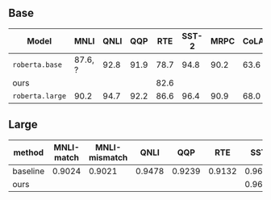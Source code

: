 ## Base

| Model | MNLI | QNLI | QQP | RTE | SST-2 | MRPC | CoLA | STS-B|
|---|---|---|---|---|---|---|---|---|
|`roberta.base`  | 87.6, ? | 92.8 | 91.9 | 78.7 | 94.8 | 90.2 | 63.6 | 91.2|
|ours            |         |      |      | 82.6 |      |      |      |     |
|`roberta.large` | 90.2 | 94.7 | 92.2 | 86.6 | 96.4 | 90.9 | 68.0 | 92.4|


## Large

|method   | MNLI-match | MNLI-mismatch | QNLI | QQP   | RTE   | SST-2    | MRPC  | CoLA   | STS-B  |
|---------|------------|---------------|------|-------|-------|----------|-------|--------|--------|
|baseline |0.9024      |0.9021         |0.9478|0.9239 |0.9132 |0.9643    |0.9038 |0.8655  |0.019   |
|ours     |            |               |      |       |       |0.9676(t) |       |        |        |
